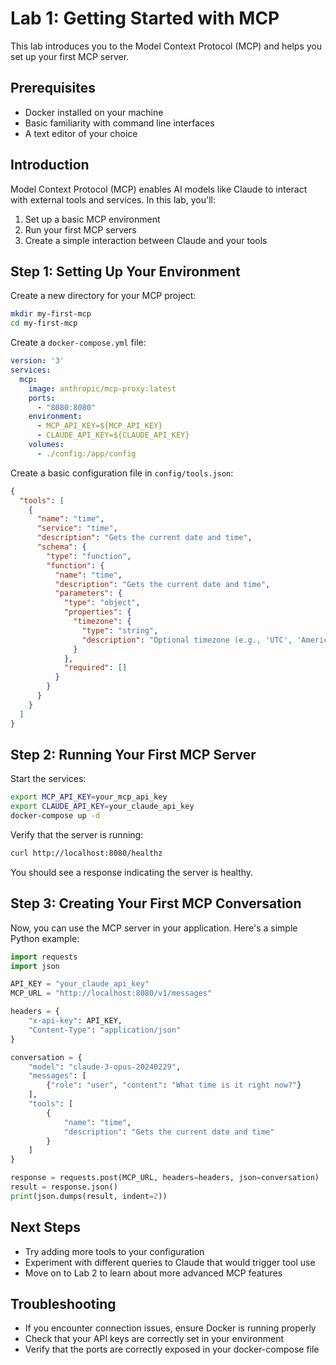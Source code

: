 # Lab 1: Getting Started with MCP

This lab introduces you to the Model Context Protocol (MCP) and helps you set up your first MCP server.

## Prerequisites

- Docker installed on your machine
- Basic familiarity with command line interfaces
- A text editor of your choice

## Introduction

Model Context Protocol (MCP) enables AI models like Claude to interact with external tools and services. In this lab, you'll:

1. Set up a basic MCP environment
2. Run your first MCP servers
3. Create a simple interaction between Claude and your tools

## Step 1: Setting Up Your Environment

Create a new directory for your MCP project:

```bash
mkdir my-first-mcp
cd my-first-mcp
```

Create a `docker-compose.yml` file:

```yaml
version: '3'
services:
  mcp:
    image: anthropic/mcp-proxy:latest
    ports:
      - "8080:8080"
    environment:
      - MCP_API_KEY=${MCP_API_KEY}
      - CLAUDE_API_KEY=${CLAUDE_API_KEY}
    volumes:
      - ./config:/app/config
```

Create a basic configuration file in `config/tools.json`:

```json
{
  "tools": [
    {
      "name": "time",
      "service": "time",
      "description": "Gets the current date and time",
      "schema": {
        "type": "function",
        "function": {
          "name": "time",
          "description": "Gets the current date and time",
          "parameters": {
            "type": "object",
            "properties": {
              "timezone": {
                "type": "string",
                "description": "Optional timezone (e.g., 'UTC', 'America/New_York')"
              }
            },
            "required": []
          }
        }
      }
    }
  ]
}
```

## Step 2: Running Your First MCP Server

Start the services:

```bash
export MCP_API_KEY=your_mcp_api_key
export CLAUDE_API_KEY=your_claude_api_key
docker-compose up -d
```

Verify that the server is running:

```bash
curl http://localhost:8080/healthz
```

You should see a response indicating the server is healthy.

## Step 3: Creating Your First MCP Conversation

Now, you can use the MCP server in your application. Here's a simple Python example:

```python
import requests
import json

API_KEY = "your_claude_api_key"
MCP_URL = "http://localhost:8080/v1/messages"

headers = {
    "x-api-key": API_KEY,
    "Content-Type": "application/json"
}

conversation = {
    "model": "claude-3-opus-20240229",
    "messages": [
        {"role": "user", "content": "What time is it right now?"}
    ],
    "tools": [
        {
            "name": "time",
            "description": "Gets the current date and time"
        }
    ]
}

response = requests.post(MCP_URL, headers=headers, json=conversation)
result = response.json()
print(json.dumps(result, indent=2))
```

## Next Steps

- Try adding more tools to your configuration
- Experiment with different queries to Claude that would trigger tool use
- Move on to Lab 2 to learn about more advanced MCP features

## Troubleshooting

- If you encounter connection issues, ensure Docker is running properly
- Check that your API keys are correctly set in your environment
- Verify that the ports are correctly exposed in your docker-compose file
